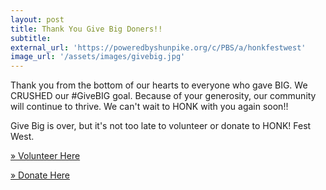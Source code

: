 ```yaml
---
layout: post
title: Thank You Give Big Doners!!
subtitle:
external_url: 'https://poweredbyshunpike.org/c/PBS/a/honkfestwest'
image_url: '/assets/images/givebig.jpg'
---
```


Thank you from the bottom of our hearts to everyone who gave BIG. We CRUSHED our #GiveBIG goal. Because of your generosity, our community will continue to thrive. We can't wait to HONK with you again soon!!

Give Big is over, but it's not too late to volunteer or donate to HONK! Fest West.

[» Volunteer Here](https://forms.gle/HBRe9LNspCbGxHoG8)

[» Donate Here](https://poweredbyshunpike.org/c/PBS/a/honkfestwest)
